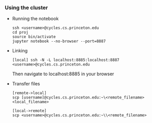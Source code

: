 ### Using the cluster
* Running the notebook
	```
	ssh <username>@cycles.cs.princeton.edu
	cd proj
	source bin/activate
	jupyter notebook --no-browser --port=8887
	```
   
* Linking
	```
	[local] ssh -N -L localhost:8885:localhost:8887 <username>@cycles.cs.princeton.edu
	```
	Then navigate to localhost:8885 in your browser
    
* Transfer files
	```
	[remote->local] 
    scp [username]@cycles.cs.princeton.edu:~\<remote_filename> <local_filename>
    
    [local->remote] 
    scp <username>@cycles.cs.princeton.edu:~\\<remote_filename>
	```


